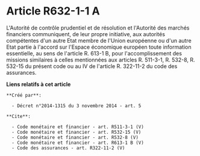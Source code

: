 # Article R632-1-1 A

L'Autorité de contrôle prudentiel et de résolution et l'Autorité des marchés financiers communiquent, de leur propre
initiative, aux autorités compétentes d'un autre Etat membre de l'Union européenne ou d'un autre Etat partie à l'accord sur
l'Espace économique européen toute information essentielle, au sens de l'article R. 613-1 B, pour l'accomplissement des
missions similaires à celles mentionnées aux articles R. 511-3-1, R. 532-8, R. 532-15 du présent code ou au IV de l'article
R. 322-11-2 du code des assurances.

**Liens relatifs à cet article**

	**Créé par**:

	  - Décret n°2014-1315 du 3 novembre 2014 - art. 5

	**Cite**:

	  - Code monétaire et financier - art. R511-3-1 (V)
	  - Code monétaire et financier - art. R532-15 (V)
	  - Code monétaire et financier - art. R532-8 (V)
	  - Code monétaire et financier - art. R613-1 B (V)
	  - Code des assurances - art. R322-11-2 (V)
